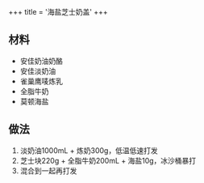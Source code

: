 +++
title = '海盐芝士奶盖'
+++

## 材料

- 安佳奶油奶酪
- 安佳淡奶油
- 雀巢鹰唛炼乳
- 全脂牛奶
- 莫顿海盐

## 做法

1. 淡奶油1000mL + 炼奶300g，低温低速打发
2. 芝士块220g + 全脂牛奶200mL + 海盐10g，冰沙桶暴打
3. 混合到一起再打发